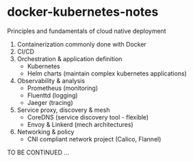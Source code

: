 # docker-kubernetes-notes
Principles and fundamentals of cloud native deployment 

1. Containerization commonly done with Docker 
2. CI/CD 
3. Orchestration & application definition
    - Kubernetes 
    - Helm charts (maintain complex kubernetes applications)
4. Observability & analysis 
    - Prometheus (monitoring)
    - Fluenttd (logging) 
    - Jaeger (tracing)
5. Service proxy, discovery & mesh
    - CoreDNS (service discovery tool - flexible)
    - Envoy & Linkerd (mech architectures)
6. Networking & policy 
    - CNI compliant network project (Calico, Flannel)

TO BE CONTINUED ...
